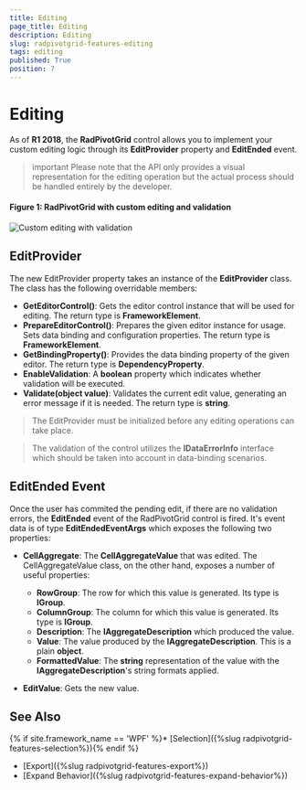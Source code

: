 ```yaml
---
title: Editing
page_title: Editing
description: Editing
slug: radpivotgrid-features-editing
tags: editing
published: True
position: 7
---
```


# Editing 

As of **R1 2018**, the **RadPivotGrid** control allows you to implement your custom editing logic through its **EditProvider** property and **EditEnded** event.

>important Please note that the API only provides a visual representation for the editing operation but the actual process should be handled entirely by the developer.

#### Figure 1: RadPivotGrid with custom editing and validation

![Custom editing with validation](images/pivot-editing.gif)

## EditProvider

The new EditProvider property takes an instance of the **EditProvider** class. The class has the following overridable members:

* **GetEditorControl()**: Gets the editor control instance that will be used for editing. The return type is **FrameworkElement**.
* **PrepareEditorControl()**: Prepares the given editor instance for usage. Sets data binding and configuration properties. The return type is **FrameworkElement**.
* **GetBindingProperty()**: Provides the data binding property of the given editor. The return type is **DependencyProperty**.
* **EnableValidation**: A **boolean** property which indicates whether validation will be executed.
* **Validate(object value)**: Validates the current edit value, generating an error message if it is needed. The return type is **string**.

> The EditProvider must be initialized before any editing operations can take place.

<!-- -->

> The validation of the control utilizes the **IDataErrorInfo** interface which should be taken into account in data-binding scenarios.

## EditEnded Event

Once the user has commited the pending edit, if there are no validation errors, the **EditEnded** event of the RadPivotGrid control is fired. It's event data is of type **EditEndedEventArgs** which exposes the following two properties: 

* **CellAggregate**: The **CellAggregateValue** that was edited. The CellAggregateValue class, on the other hand, exposes a number of useful properties:
	* **RowGroup**: The row for which this value is generated. Its type is **IGroup**.
	* **ColumnGroup**: The column for which this value is generated. Its type is **IGroup**.
	* **Description**: The **IAggregateDescription** which produced the value.
	* **Value**: The value produced by the **IAggregateDescription**. This is a plain **object**.
	* **FormattedValue**: The **string** representation of the value with the **IAggregateDescription**'s string formats applied.

* **EditValue**: Gets the new value.

## See Also

{% if site.framework_name == 'WPF' %}* [Selection]({%slug radpivotgrid-features-selection%}){% endif %}
* [Export]({%slug radpivotgrid-features-export%})
* [Expand Behavior]({%slug radpivotgrid-features-expand-behavior%})